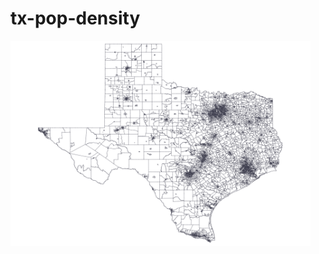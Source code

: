 # tx-pop-density

<img src="https://raw.githubusercontent.com/orcutt989/d3js/master/tx-pop-density/png/tx-original.png" width="480">
